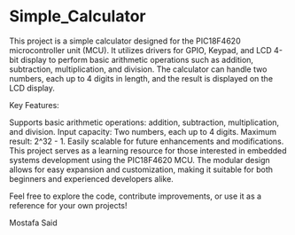 # Simple_Calculator

This project is a simple calculator designed for the PIC18F4620 microcontroller unit (MCU). It utilizes drivers for GPIO, Keypad, and LCD 4-bit display to perform basic arithmetic operations such as addition, subtraction, multiplication, and division. The calculator can handle two numbers, each up to 4 digits in length, and the result is displayed on the LCD display.

Key Features:

Supports basic arithmetic operations: addition, subtraction, multiplication, and division.
Input capacity: Two numbers, each up to 4 digits.
Maximum result: 2^32 - 1.
Easily scalable for future enhancements and modifications.
This project serves as a learning resource for those interested in embedded systems development using the PIC18F4620 MCU. The modular design allows for easy expansion and customization, making it suitable for both beginners and experienced developers alike.

Feel free to explore the code, contribute improvements, or use it as a reference for your own projects!

Mostafa Said




